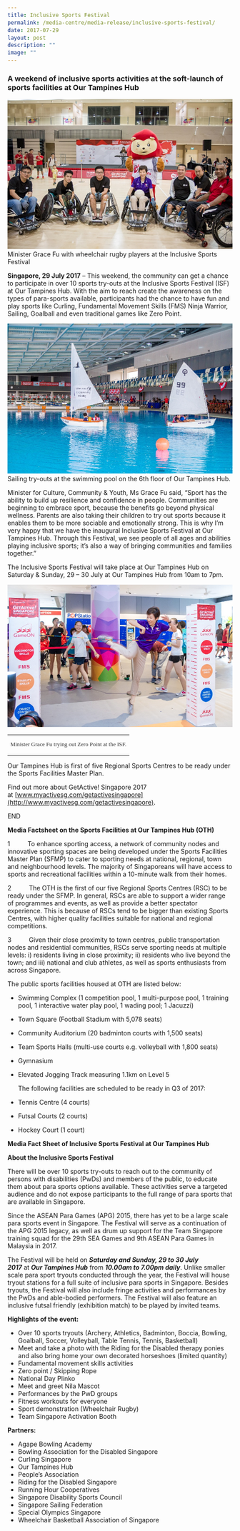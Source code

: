 ```yaml
---
title: Inclusive Sports Festival
permalink: /media-centre/media-release/inclusive-sports-festival/
date: 2017-07-29
layout: post
description: ""
image: ""
---
```

### **A weekend of inclusive sports activities at the soft-launch of sports facilities at Our Tampines Hub**
![](/images/Media%20Centre/Media%20Release/2017/July/InclusiveSportsFestivals2017%2007%2029Photo%20by%20Dyan%20Tjhia2web.jpeg)
Minister Grace Fu with wheelchair rugby players at the Inclusive Sports Festival

**Singapore, 29 July 2017** – This weekend, the community can get a chance to participate in over 10 sports try-outs at the Inclusive Sports Festival (ISF) at Our Tampines Hub. With the aim to reach create the awareness on the types of para-sports available, participants had the chance to have fun and play sports like Curling, Fundamental Movement Skills (FMS) Ninja Warrior, Sailing, Goalball and even traditional games like Zero Point.

![](/images/Media%20Centre/Media%20Release/2017/July/InclusiveSportsFestivals2017%2007%2029Photo%20by%20Dyan%20Tjhia3web.jpeg)
Sailing try-outs at the swimming pool on the 6th floor of Our Tampines Hub.

Minister for Culture, Community & Youth, Ms Grace Fu said, “Sport has the ability to build up resilience and confidence in people. Communities are beginning to embrace sport, because the benefits go beyond physical wellness. Parents are also taking their children to try out sports because it enables them to be more sociable and emotionally strong. This is why I’m very happy that we have the inaugural Inclusive Sports Festival at Our Tampines Hub. Through this Festival, we see people of all ages and abilities playing inclusive sports; it’s also a way of bringing communities and families together.”

The Inclusive Sports Festival will take place at Our Tampines Hub on Saturday & Sunday, 29 – 30 July at Our Tampines Hub from 10am to 7pm.

![](/images/Media%20Centre/Media%20Release/2017/July/InclusiveSportsFestivals2017%2007%2029Photo%20by%20Dyan%20Tjhia4web.jpeg)
<table width="100%" cellspacing="0" cellpadding="0" style="border-collapse: collapse; border-spacing: 0px; color: rgb(54, 54, 54); font-family: open_sansregular; font-size: 12.8px; font-style: normal; font-variant-ligatures: normal; font-variant-caps: normal; font-weight: 400; letter-spacing: normal; orphans: 2; text-align: start; text-transform: none; white-space: normal; widows: 2; word-spacing: 0px; -webkit-text-stroke-width: 0px; text-decoration-thickness: initial; text-decoration-style: initial; text-decoration-color: initial;"><tbody><tr><td style="text-align: left;"><div><p style="margin: 1em 0px; box-sizing: border-box; text-align: center;">Minister Grace Fu trying out Zero Point at the ISF.</p></div></td></tr></tbody></table>

Our Tampines Hub is first of five Regional Sports Centres to be ready under the Sports Facilities Master Plan. 

Find out more about GetActive! Singapore 2017 at [www.myactivesg.com/getactivesingapore](http://www.myactivesg.com/getactivesingapore).

END

**Media Factsheet on the Sports Facilities at Our Tampines Hub (OTH)**

1          To enhance sporting access, a network of community nodes and innovative sporting spaces are being developed under the Sports Facilities Master Plan (SFMP) to cater to sporting needs at national, regional, town and neighbourhood levels. The majority of Singaporeans will have access to sports and recreational facilities within a 10-minute walk from their homes.

2          The OTH is the first of our five Regional Sports Centres (RSC) to be ready under the SFMP. In general, RSCs are able to support a wider range of programmes and events, as well as provide a better spectator experience. This is because of RSCs tend to be bigger than existing Sports Centres, with higher quality facilities suitable for national and regional competitions.

3          Given their close proximity to town centres, public transportation nodes and residential communities, RSCs serve sporting needs at multiple levels: i) residents living in close proximity; ii) residents who live beyond the town; and iii) national and club athletes, as well as sports enthusiasts from across Singapore.

The public sports facilities housed at OTH are listed below:

*   Swimming Complex (1 competition pool, 1 multi-purpose pool, 1 training pool, 1 interactive water play pool, 1 wading pool; 1 Jacuzzi)
*   Town Square (Football Stadium with 5,078 seats)
*   Community Auditorium (20 badminton courts with 1,500 seats)
*   Team Sports Halls (multi-use courts e.g. volleyball with 1,800 seats)
*   Gymnasium
*   Elevated Jogging Track measuring 1.1km on Level 5
    
    The following facilities are scheduled to be ready in Q3 of 2017:
    
*   Tennis Centre (4 courts)

*   Futsal Courts (2 courts)
*   Hockey Court (1 court)

**Media Fact Sheet of Inclusive Sports Festival at Our Tampines Hub**

**About the Inclusive Sports Festival**

There will be over 10 sports try-outs to reach out to the community of persons with disabilities (PwDs) and members of the public, to educate them about para sports options available. These activities serve a targeted audience and do not expose participants to the full range of para sports that are available in Singapore.

Since the ASEAN Para Games (APG) 2015, there has yet to be a large scale para sports event in Singapore. The Festival will serve as a continuation of the APG 2015 legacy, as well as drum up support for the Team Singapore training squad for the 29th SEA Games and 9th ASEAN Para Games in Malaysia in 2017.

The Festival will be held on **_Saturday and Sunday, 29 to 30 July 2017_** at **_Our Tampines Hub_** from **_10.00am to 7.00pm daily_**. Unlike smaller scale para sport tryouts conducted through the year, the Festival will house tryout stations for a full suite of inclusive para sports in Singapore. Besides tryouts, the Festival will also include fringe activities and performances by the PwDs and able-bodied performers. The Festival will also feature an inclusive futsal friendly (exhibition match) to be played by invited teams.

**Highlights of the event:**

*   Over 10 sports tryouts (Archery, Athletics, Badminton, Boccia, Bowling, Goalball, Soccer, Volleyball, Table Tennis, Tennis, Basketball)
*   Meet and take a photo with the Riding for the Disabled therapy ponies and also bring home your own decorated horseshoes (limited quantity)
*   Fundamental movement skills activities
*   Zero point / Skipping Rope
*   National Day Plinko
*   Meet and greet Nila Mascot
*   Performances by the PwD groups
*   Fitness workouts for everyone
*   Sport demonstration (Wheelchair Rugby)
*   Team Singapore Activation Booth

**Partners:**

*   Agape Bowling Academy
*   Bowling Association for the Disabled Singapore
*   Curling Singapore
*   Our Tampines Hub
*   People’s Association
*   Riding for the Disabled Singapore
*   Running Hour Cooperatives
*   Singapore Disability Sports Council
*   Singapore Sailing Federation
*   Special Olympics Singapore
*   Wheelchair Basketball Association of Singapore